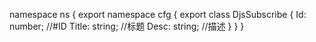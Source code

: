 namespace ns {
	export namespace cfg {
		export class DjsSubscribe {
			Id: number;		//#ID
			Title: string;		//标题
			Desc: string;		//描述
		}
	}
}